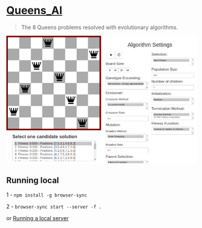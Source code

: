 # [Queens_AI](https://rc-dynamics.github.io/queens_AI/)
> The 8 Queens problems resolved with evolutionary algorithms.

![](queens.png)

## Running local
1 - `npm install -g browser-sync`

2 - `browser-sync start --server -f .`

or [Running a local server](https://github.com/processing/p5.js/wiki/Local-server)

